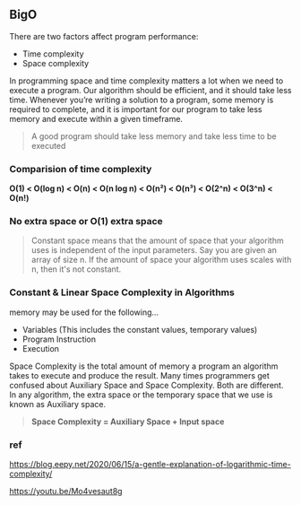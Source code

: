 ## BigO
There are two factors affect program performance: 
- Time complexity
- Space complexity

In programming space and time complexity matters a lot when we need to execute a program. Our algorithm should be efficient, and it should take less time. Whenever you’re writing a solution to a program, some memory is required to complete, and it is important for our program to take less memory and execute within a given timeframe. 

> A good program should take less memory and take less time to be executed


### Comparision of time complexity
**O(1) < O(log n) < O(n) < O(n log n) < O(n²) < O(n³) < O(2^n) < O(3^n) < O(n!)**

### No extra space or O(1) extra space
> Constant space means that the amount of space that your algorithm uses is independent of the input parameters. 
Say you are given an array of size n. If the amount of space your algorithm uses scales with n, then it's not constant. 

### Constant & Linear Space Complexity in Algorithms
memory may be used for the following…

- Variables (This includes the constant values, temporary values)
- Program Instruction
- Execution

Space Complexity is the total amount of memory a program an algorithm takes to execute and produce the result. Many times programmers get confused about Auxiliary Space and Space Complexity. Both are different. In any algorithm, the extra space or the temporary space that we use is known as Auxiliary space. 

> **Space Complexity = Auxiliary Space + Input space**


### ref
https://blog.eepy.net/2020/06/15/a-gentle-explanation-of-logarithmic-time-complexity/

https://youtu.be/Mo4vesaut8g
